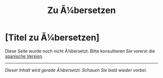 ﻿---
title: [Zu Ã¼bersetzen]
---

<!-- TODO: translation missing - German version -->

# [Titel zu Ã¼bersetzen]

Diese Seite wurde noch nicht Ã¼bersetzt. Bitte konsultieren Sie vorerst die [spanische Version](/es/mitos-laboral).

---

*Dieser Inhalt wird gerade Ã¼bersetzt. Schauen Sie bald wieder vorbei.*
